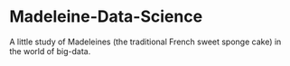 # Madeleine-Data-Science

A little study of Madeleines (the traditional French sweet sponge cake) in the world of big-data.

